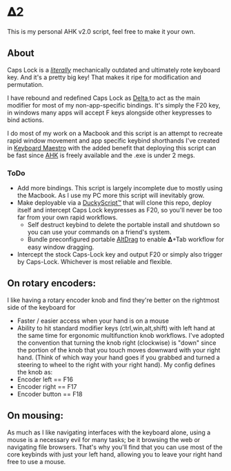 # 𝚫2
This is my personal AHK v2.0 script, feel free to make it your own.
## About
Caps Lock is a *[literally](https://en.wikipedia.org/wiki/Caps_Lock#/media/File:Depressing_caps_lock.jpg)* mechanically outdated and ultimately rote keyboard key. And it's a pretty big key! That makes it ripe for modification and permutation. 

I have rebound and redefined Caps Lock as [Delta ](https://en.wiktionary.org/wiki/%CE%94) to act as the main modifier for most of my non-app-specific bindings. It's simply the F20 key, in windows many apps will accept F keys alongside other keypresses to bind actions.

I do most of my work on a Macbook and this script is an attempt to recreate rapid window movement and app specific keybind shorthands I've created in [Keyboard Maestro](https://www.keyboardmaestro.com/main/) with the added benefit that deploying this script can be fast since [AHK](https://github.com/AutoHotkey/AutoHotkey/releases) is freely available and the .exe is under 2 megs.
### ToDo
- Add more bindings. This script is largely incomplete due to mostly using the Macbook. As I use my PC more this script will inevitably grow.
- Make deployable via a [DuckyScript™️](https://docs.hak5.org/hak5-usb-rubber-ducky/duckyscript-tm-quick-reference) that will clone this repo, deploy itself and intercept Caps Lock keypresses as F20, so you'll never be too far from your own rapid workflows.
	- Self destruct keybind to delete the portable install and shutdown so you can use your commands on a friend's system.
 	- Bundle preconfigured portable [AltDrag](https://stefansundin.github.io/altdrag/) to enable 𝚫+Tab workflow for easy window dragging. 
-  Intercept the stock Caps-Lock key and output F20 or simply also trigger by Caps-Lock. Whichever is most reliable and flexible.
## On rotary encoders:
I like having a rotary encoder knob and find they're better on the rightmost side of the keyboard for
- Faster / easier access when your hand is on a mouse
- Ability to hit standard modifier keys (ctrl,win,alt,shift) with left hand at the same time for ergonomic multifunction knob workflows.
I've adopted the convention that turning the knob right (clockwise) is "down" since the portion of the knob that you touch moves downward with your right hand. (Think of which way your hand goes if you grabbed and turned a steering to wheel to the right with your right hand).
My config defines the knob as:
- Encoder left   == F16 
- Encoder right  == F17
- Encoder button == F18
## On mousing:
As much as I like navigating interfaces with the keyboard alone, using a mouse is a necessary evil for many tasks; be it browsing the web or navigating file browsers. That's why you'll find that you can use most of the core keybinds with just your left hand, allowing you to leave your right hand free to use a mouse.
